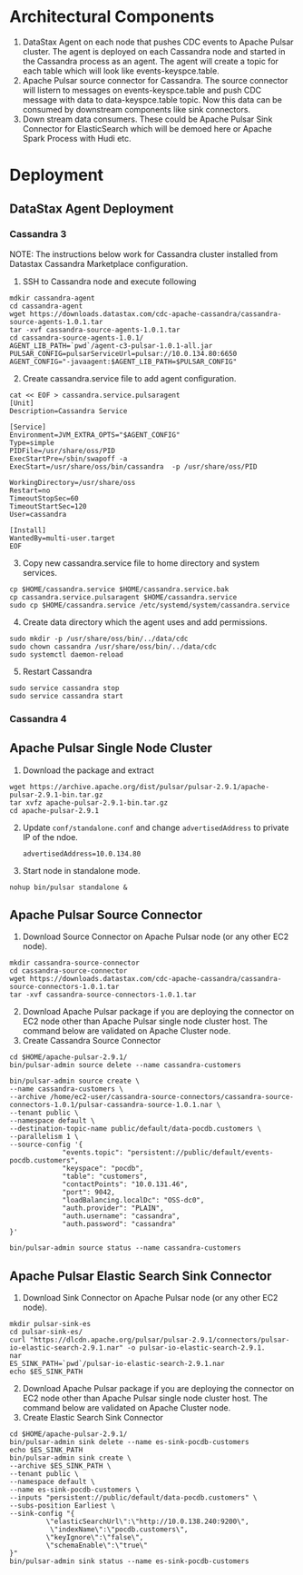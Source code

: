 # Architectural Components
1. DataStax Agent on each node that pushes CDC events to Apache Pulsar cluster. The agent is deployed on each Cassandra node and started in the Cassandra process as an agent. The agent will create a topic for each table which will look like events-keyspce.table.  
2. Apache Pulsar source connector for Cassandra. The source connector will listern to messages on events-keyspce.table and push CDC message with data to data-keyspce.table topic. Now this data can be consumed by downstream components like sink connectors. 
3. Down stream data consumers. These could be Apache Pulsar Sink Connector for ElasticSearch which will be demoed here or Apache Spark Process with Hudi etc. 

#  Deployment
## DataStax Agent Deployment
### Cassandra 3
NOTE: The instructions below work for Cassandra cluster installed from Datastax Cassandra Marketplace configuration. 
1. SSH to Cassandra node and execute following 
```shell
mdkir cassandra-agent
cd cassandra-agent
wget https://downloads.datastax.com/cdc-apache-cassandra/cassandra-source-agents-1.0.1.tar
tar -xvf cassandra-source-agents-1.0.1.tar
cd cassandra-source-agents-1.0.1/
AGENT_LIB_PATH=`pwd`/agent-c3-pulsar-1.0.1-all.jar
PULSAR_CONFIG=pulsarServiceUrl=pulsar://10.0.134.80:6650
AGENT_CONFIG="-javaagent:$AGENT_LIB_PATH=$PULSAR_CONFIG"
```
2. Create cassandra.service file to add agent configuration. 
```shell
cat << EOF > cassandra.service.pulsaragent
[Unit]
Description=Cassandra Service

[Service]
Environment=JVM_EXTRA_OPTS="$AGENT_CONFIG"
Type=simple
PIDFile=/usr/share/oss/PID
ExecStartPre=/sbin/swapoff -a
ExecStart=/usr/share/oss/bin/cassandra  -p /usr/share/oss/PID

WorkingDirectory=/usr/share/oss
Restart=no
TimeoutStopSec=60
TimeoutStartSec=120
User=cassandra

[Install]
WantedBy=multi-user.target
EOF
```
3. Copy new cassandra.service file to home directory and system services. 
```shell
cp $HOME/cassandra.service $HOME/cassandra.service.bak
cp cassandra.service.pulsaragent $HOME/cassandra.service
sudo cp $HOME/cassandra.service /etc/systemd/system/cassandra.service
```
4. Create data directory which the agent uses and add permissions.
```shell
sudo mkdir -p /usr/share/oss/bin/../data/cdc
sudo chown cassandra /usr/share/oss/bin/../data/cdc
sudo systemctl daemon-reload
```
5. Restart Cassandra
```shell
sudo service cassandra stop
sudo service cassandra start
```
### Cassandra 4
## Apache Pulsar Single Node Cluster
1. Download the package and extract
```shell
wget https://archive.apache.org/dist/pulsar/pulsar-2.9.1/apache-pulsar-2.9.1-bin.tar.gz
tar xvfz apache-pulsar-2.9.1-bin.tar.gz
cd apache-pulsar-2.9.1
```
2. Update `conf/standalone.conf` and change `advertisedAddress` to private IP of the ndoe. 
   ```shell
   advertisedAddress=10.0.134.80
   ````
3. Start node in standalone mode. 
```shell
nohup bin/pulsar standalone &
```
## Apache Pulsar Source Connector
1. Download Source Connector on Apache Pulsar node (or any other EC2 node).
```shell
mkdir cassandra-source-connector
cd cassandra-source-connector
wget https://downloads.datastax.com/cdc-apache-cassandra/cassandra-source-connectors-1.0.1.tar
tar -xvf cassandra-source-connectors-1.0.1.tar

```
2. Download Apache Pulsar package if you are deploying the connector on EC2 node other than Apache Pulsar single node cluster host. The command below are validated on Apache Cluster node. 
3. Create Cassandra Source Connector
```shell
cd $HOME/apache-pulsar-2.9.1/
bin/pulsar-admin source delete --name cassandra-customers  

bin/pulsar-admin source create \
--name cassandra-customers \
--archive /home/ec2-user/cassandra-source-connectors/cassandra-source-connectors-1.0.1/pulsar-cassandra-source-1.0.1.nar \
--tenant public \
--namespace default \
--destination-topic-name public/default/data-pocdb.customers \
--parallelism 1 \
--source-config '{
             "events.topic": "persistent://public/default/events-pocdb.customers",
             "keyspace": "pocdb",
             "table": "customers",
             "contactPoints": "10.0.131.46",
             "port": 9042,
             "loadBalancing.localDc": "OSS-dc0",
             "auth.provider": "PLAIN",
             "auth.username": "cassandra",
             "auth.password": "cassandra"
}'

bin/pulsar-admin source status --name cassandra-customers

```

## Apache Pulsar Elastic Search Sink Connector
1. Download Sink Connector on Apache Pulsar node (or any other EC2 node).
```shell
mkdir pulsar-sink-es
cd pulsar-sink-es/
curl "https://dlcdn.apache.org/pulsar/pulsar-2.9.1/connectors/pulsar-io-elastic-search-2.9.1.nar" -o pulsar-io-elastic-search-2.9.1.
nar
ES_SINK_PATH=`pwd`/pulsar-io-elastic-search-2.9.1.nar
echo $ES_SINK_PATH
```
2. Download Apache Pulsar package if you are deploying the connector on EC2 node other than Apache Pulsar single node cluster host. The command below are validated on Apache Cluster node.
3. Create Elastic Search Sink Connector
```shell
cd $HOME/apache-pulsar-2.9.1/
bin/pulsar-admin sink delete --name es-sink-pocdb-customers  
echo $ES_SINK_PATH
bin/pulsar-admin sink create \
--archive $ES_SINK_PATH \
--tenant public \
--namespace default \
--name es-sink-pocdb-customers \
--inputs "persistent://public/default/data-pocdb.customers" \
--subs-position Earliest \
--sink-config "{
         \"elasticSearchUrl\":\"http://10.0.138.240:9200\",
          \"indexName\":\"pocdb.customers\",
         \"keyIgnore\":\"false\",
         \"schemaEnable\":\"true\"
}"
bin/pulsar-admin sink status --name es-sink-pocdb-customers
```

